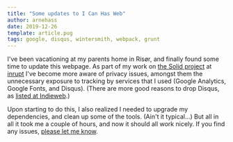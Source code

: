 ```yaml
---
title: "Some updates to I Can Has Web"
author: arnehass
date: 2019-12-26
template: article.pug
tags: google, disqus, wintersmith, webpack, grunt
---
```


I've been vacationing at my parents home in Risør, and finally found some time to update this webpage.
As part of my work on [the Solid project](https://solidproject.org/) at [inrupt](https://inrupt.com/) I've become more 
aware of privacy issues, amongst them the unnecessary exposure to tracking by services that I used (Google Analytics, 
Google Fonts, and Disqus). (There are more good reasons to drop Disqus, as 
[listed at Indieweb](https://indieweb.org/Disqus#Criticism).) 

Upon starting to do this, I also realized I needed to upgrade my dependencies, and clean up some of the tools. (Ain't
it typical...) But all in all it took me a couple of hours, and now it should all work nicely. If you find any issues, 
[please let me know](https://github.com/megoth/icanhasweb/issues).
